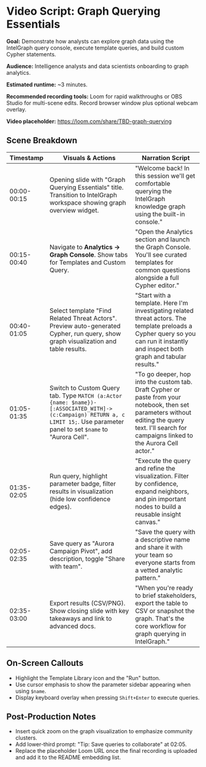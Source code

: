 # Video Script: Graph Querying Essentials

**Goal:** Demonstrate how analysts can explore graph data using the IntelGraph query console, execute template queries, and build custom Cypher statements.

**Audience:** Intelligence analysts and data scientists onboarding to graph analytics.

**Estimated runtime:** ~3 minutes.

**Recommended recording tools:** Loom for rapid walkthroughs or OBS Studio for multi-scene edits. Record browser window plus optional webcam overlay.

**Video placeholder:** https://loom.com/share/TBD-graph-querying

## Scene Breakdown

| Timestamp | Visuals & Actions | Narration Script |
|-----------|-------------------|------------------|
| 00:00-00:15 | Opening slide with "Graph Querying Essentials" title. Transition to IntelGraph workspace showing graph overview widget. | "Welcome back! In this session we'll get comfortable querying the IntelGraph knowledge graph using the built-in console." |
| 00:15-00:40 | Navigate to **Analytics → Graph Console**. Show tabs for Templates and Custom Query. | "Open the Analytics section and launch the Graph Console. You'll see curated templates for common questions alongside a full Cypher editor." |
| 00:40-01:05 | Select template "Find Related Threat Actors". Preview auto-generated Cypher, run query, show graph visualization and table results. | "Start with a template. Here I'm investigating related threat actors. The template preloads a Cypher query so you can run it instantly and inspect both graph and tabular results." |
| 01:05-01:35 | Switch to Custom Query tab. Type `MATCH (a:Actor {name: $name})-[:ASSOCIATED_WITH]->(c:Campaign) RETURN a, c LIMIT 15;`. Use parameter panel to set `$name` to "Aurora Cell". | "To go deeper, hop into the custom tab. Draft Cypher or paste from your notebook, then set parameters without editing the query text. I'll search for campaigns linked to the Aurora Cell actor." |
| 01:35-02:05 | Run query, highlight parameter badge, filter results in visualization (hide low confidence edges). | "Execute the query and refine the visualization. Filter by confidence, expand neighbors, and pin important nodes to build a reusable insight canvas." |
| 02:05-02:35 | Save query as "Aurora Campaign Pivot", add description, toggle "Share with team". | "Save the query with a descriptive name and share it with your team so everyone starts from a vetted analytic pattern." |
| 02:35-03:00 | Export results (CSV/PNG). Show closing slide with key takeaways and link to advanced docs. | "When you're ready to brief stakeholders, export the table to CSV or snapshot the graph. That's the core workflow for graph querying in IntelGraph." |

## On-Screen Callouts

- Highlight the Template Library icon and the "Run" button.
- Use cursor emphasis to show the parameter sidebar appearing when using `$name`.
- Display keyboard overlay when pressing `Shift+Enter` to execute queries.

## Post-Production Notes

- Insert quick zoom on the graph visualization to emphasize community clusters.
- Add lower-third prompt: "Tip: Save queries to collaborate" at 02:05.
- Replace the placeholder Loom URL once the final recording is uploaded and add it to the README embedding list.
